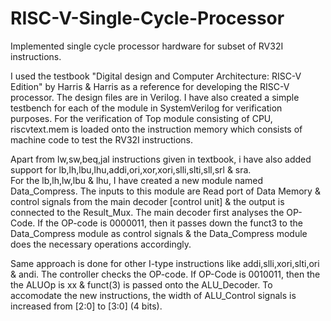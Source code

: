 # RISC-V-Single-Cycle-Processor
Implemented single cycle processor hardware for subset of RV32I instructions.

I used the testbook "Digital design and Computer Architecture: RISC-V Edition" by Harris & Harris as a reference for developing the RISC-V processor. The design files are in Verilog. I have also created a simple testbench for each of the module in SystemVerilog for verification purposes. For the verification of Top module consisting of CPU, riscvtext.mem is loaded onto the instruction memory which consists of machine code to test the RV32I instructions. 

Apart from lw,sw,beq,jal instructions given in textbook, i have also added support for lb,lh,lbu,lhu,addi,ori,xor,xori,slli,slti,sll,srl & sra.  
For the lb,lh,lw,lbu & lhu, I have created a new module named Data_Compress. The inputs to this module are Read port of Data Memory & control signals from the main decoder [control unit] & the output is connected to the Result_Mux. The main decoder first analyses the OP-Code. If the OP-code is 0000011, then it passes down the funct3 to the Data_Compress module as control signals & the Data_Compress module does the necessary operations accordingly. 

Same approach is done for other I-type instructions like addi,slli,xori,slti,ori & andi. The controller checks the OP-code. If OP-Code is 0010011, then the the ALUOp is xx & funct(3) is passed onto the ALU_Decoder. To accomodate the new instructions, the width of ALU_Control signals is increased from [2:0] to [3:0] (4 bits).  
